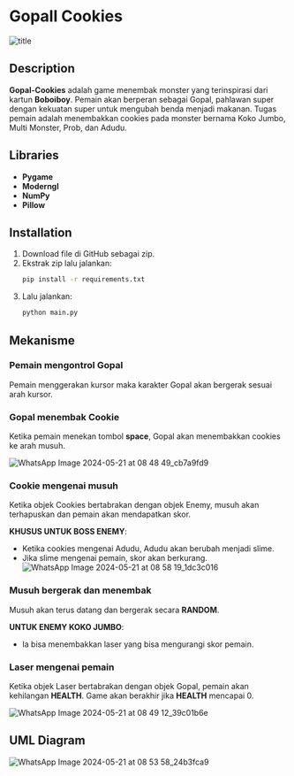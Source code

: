 # Gopall Cookies
![title](https://github.com/GopalCookies/Tugas-Besar-PBO/assets/167991243/e8e6b57d-b6e9-4bb1-bbaf-6992eaee6b17)


## Description
**Gopal-Cookies** adalah game menembak monster yang terinspirasi dari kartun **Boboiboy**. Pemain akan berperan sebagai Gopal, pahlawan super dengan kekuatan super untuk mengubah benda menjadi makanan. Tugas pemain adalah menembakkan cookies pada monster bernama Koko Jumbo, Multi Monster, Prob, dan Adudu.

## Libraries
- **Pygame**
- **Moderngl**
- **NumPy**
- **Pillow**

## Installation
1. Download file di GitHub sebagai zip.
2. Ekstrak zip lalu jalankan:
    ```bash
    pip install -r requirements.txt
    ```
3. Lalu jalankan:
    ```bash
    python main.py
    ```

## Mekanisme
### Pemain mengontrol Gopal
Pemain menggerakan kursor maka karakter Gopal akan bergerak sesuai arah kursor.

### Gopal menembak Cookie
Ketika pemain menekan tombol **space**, Gopal akan menembakkan cookies ke arah musuh.

![WhatsApp Image 2024-05-21 at 08 48 49_cb7a9fd9](https://github.com/GopalCookies/Tugas-Besar-PBO/assets/167991243/71333dd1-2f3a-4d2f-9a36-c0f1ca31b50e)


### Cookie mengenai musuh
Ketika objek Cookies bertabrakan dengan objek Enemy, musuh akan terhapuskan dan pemain akan mendapatkan skor. 

**KHUSUS UNTUK BOSS ENEMY**:
- Ketika cookies mengenai Adudu, Adudu akan berubah menjadi slime.
- Jika slime mengenai pemain, skor akan berkurang.
![WhatsApp Image 2024-05-21 at 08 58 19_1dc3c016](https://github.com/GopalCookies/Tugas-Besar-PBO/assets/167991243/74764a06-6633-4445-9fba-a4ea0daee799)


### Musuh bergerak dan menembak
Musuh akan terus datang dan bergerak secara **RANDOM**. 

**UNTUK ENEMY KOKO JUMBO**:
- Ia bisa menembakkan laser yang bisa mengurangi skor pemain.

### Laser mengenai pemain
Ketika objek Laser bertabrakan dengan objek Gopal, pemain akan kehilangan **HEALTH**. Game akan berakhir jika **HEALTH** mencapai 0.

![WhatsApp Image 2024-05-21 at 08 49 12_39c01b6e](https://github.com/GopalCookies/Tugas-Besar-PBO/assets/167991243/266f99e1-c318-4fec-b035-9ceae21f29d1)


## UML Diagram
![WhatsApp Image 2024-05-21 at 08 53 58_24b3fca9](https://github.com/GopalCookies/Tugas-Besar-PBO/assets/167991243/5e185e23-4ef1-4aaa-822f-bdbad5024326)

